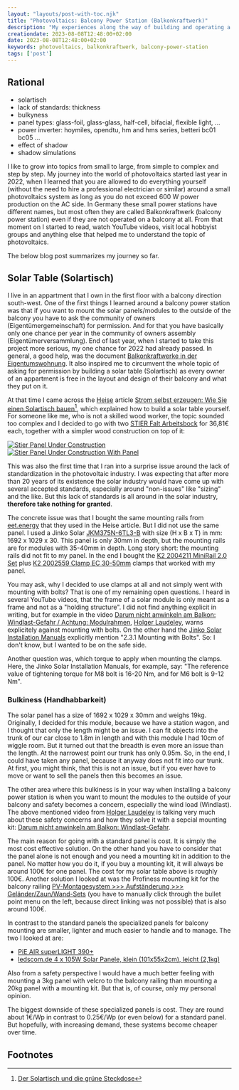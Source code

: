 ```yaml
---
layout: "layouts/post-with-toc.njk"
title: "Photovoltaics: Balcony Power Station (Balkonkraftwerk)"
description: "My experiences along the way of building and operating a balcony power station."
creationdate: 2023-08-08T12:48:00+02:00
date: 2023-08-08T12:48:00+02:00
keywords: photovoltaics, balkonkraftwerk, balcony-power-station
tags: ['post']
---
```


## Rational

- solartisch
- lack of standards: thickness
- bulkyness
- panel types: glass-foil, glass-glass, half-cell, bifacial, flexible light, ...
- power inverter: hoymiles, opendtu, hm and hms series, betteri bc01 bc05 ...
- effect of shadow
- shadow simulations

I like to grow into topics from small to large, from simple to complex and step by step. My journey into the world of photovoltaics started last year
in 2022, when I learned that you are allowed to do everything yourself (without the need to hire a professional electrician or similar) around a small
photovoltaics system as long as you do not exceed 600 W power production on the AC side. In Germany these small power stations have different names,
but most often they are called Balkonkraftwerk (balcony power station) even if they are not operated on a balcony at all. From that moment on I
started to read, watch YouTube videos, visit local hobbyist groups and anything else that helped me to understand the topic of photovoltaics.

The below blog post summarizes my journey so far.

## Solar Table (Solartisch)

I live in an appartment that I own in the first floor with a balcony direction south-west. One of the first things I learned around a balcony power
station was that if you want to mount the solar panels/modules to the outside of the balcony you have to ask the community of owners
(Eigentümergemeinschaft) for permission. And for that you have basically only one chance per year in the community of owners assembly
(Eigentümerversammlung). End of last year, when I started to take this project more serious, my one chance for 2022 had already passed. In general, a
good help, was the document [Balkonkraftwerke in der Eigentumswohnung](https://machdeinenstrom.de/balkonkraftwerke-in-der-eigentumswohnung). It also
inspired me to circumvent the whole topic of asking for permission by building a solar table (Solartisch) as every owner of an appartment is free in
the layout and design of their balcony and what they put on it.

At that time I came across the [Heise](https://www.heise.de) article [Strom selbst erzeugen: Wie Sie einen Solartisch
bauen](https://www.heise.de/ratgeber/Strom-selbst-erzeugen-Wie-Sie-einen-Solartisch-bauen-7188750.html?seite=all)[^solartablevideo], which explained how to build a
solar table yourself. For someone like me, who is not a skilled wood worker, the topic sounded too complex and I decided to go with two [STIER Falt
Arbeitsbock](https://www.amazon.de/gp/product/B07WLC47S9) for 36,81€ each, together with a simpler wood construction on top of it:

<a href="/img/stier-panel-under-construction-01.png" target="about:blank"><img src="/img/stier-panel-under-construction-01.png" alt="Stier Panel Under Construction" style="max-height: 100px"></a><a href="/img/stier-panel-under-construction-02.png" target="about:blank"><img src="/img/stier-panel-under-construction-02.png" alt="Stier Panel Under Construction With Panel" style="max-height: 100px"></a>

This was also the first time that I ran into a surprise issue around the lack of standardization in the photovoltaic industry. I was expecting that
after more than 20 years of its existence the solar industry would have come up with several accepted standards, especially around "non-issues" like
"sizing" and the like. But this lack of standards is all around in the solar industry, **therefore take nothing for granted**.

The concrete issue was that I bought the same mounting rails from [eet.energy](https://www.eet.energy/produkt/schienen-fuer-wandmontage) that they
used in the Heise article. But I did not use the same panel. I used a Jinko Solar
[JKM375N-6TL3-B](https://www.jinkosolar.com/uploads/JKM355-375N-6TL3-(V)-F1-EN%20(IEC%202016).pdf) with size (H x B x T) in mm: 1692 x 1029 x 30. This
panel is only 30mm in depth, but the mounting rails are for modules with 35-40mm in depth. Long story short: the mounting rails did not fit to my
panel. In the end I bought the [K2 2004211 MiniRail 2.0
Set](https://www.elektroland24.de/neue-energien/photovoltaik/unterkonstruktion/k2-2004211-minirail-2.0-set.html) plus [K2 2002559 Clamp EC
30-50mm](https://www.elektroland24.de/neue-energien/photovoltaik/unterkonstruktion/k2-2002559-domeclamp-ec-set-30-50.html) clamps that worked with my panel.

You may ask, why I decided to use clamps at all and not simply went with mounting with bolts? That is one of my remaining open questions. I heard in
several YouTube videos, that the frame of a solar module is only meant as a frame and not as a "holding structure". I did not find anything explicit
in writing, but for example in the video [Darum nicht anwinkeln am Balkon: Windlast-Gefahr / Achtung:
Modulrahmen](https://www.youtube.com/watch?v=KP_NO0jcmGQ&t=209s), [Holger
Laudeley](https://www.laudeley.de/index.php/unternehmen/dipl-ing-holger-laudeley/), warns explicitely against mounting with bolts. On the other hand
the [Jinko Solar Installation Manuals](https://jinkosolar.eu/wp-content/uploads/Installation-Manual-Jinko-IEC-updated-version-2023.07.20.pdf)
explicitly mention "2.3.1 Mounting with Bolts". So: I don't know, but I wanted to be on the safe side.

Another question was, which torque to apply when mounting the clamps. Here, the Jinko Solar Installation Manuals, for example, say: "The reference
value of tightening torque for M8 bolt is 16-20 Nm, and for M6 bolt is 9-12 Nm".

### Bulkiness (Handhabbarkeit)

The solar panel has a size of 1692 x 1029 x 30mm and weighs 19kg. Originally, I decided for this module, because we have a station wagon, and I
thought that only the length might be an issue. I can fit objects into the trunk of our car close to 1.8m in length and with this module I had 10cm of
wiggle room. But it turned out that the breadth is even more an issue than the length. At the narrowest point our trunk has only 0.95m. So, in the
end, I could have taken any panel, because it anyway does not fit into our trunk. At first, you might think, that this is not an issue, but if you
ever have to move or want to sell the panels then this becomes an issue.

The other area where this bulkiness is in your way when installing a balcony power station is when you want to mount the modules to the outside of
your balcony and safety becomes a concern, especially the wind load (Windlast). The above mentioned video from [Holger
Laudeley](https://www.laudeley.de/index.php/unternehmen/dipl-ing-holger-laudeley/) is talking very much about these safety concerns and how they solve
it with a sepcial mounting kit: [Darum nicht anwinkeln am Balkon: Windlast-Gefahr](https://www.youtube.com/watch?v=KP_NO0jcmGQ).

The main reason for going with a standard panel is cost. It is simply the most cost effective solution. On the other hand you have to consider that
the panel alone is not enough and you need a mounting kit in addition to the panel. No matter how you do it, if you buy a mounting kit, it will always
be around 100€ for one panel. The cost for my solar table above is roughly 100€. Another solution I looked at was the Profiness mounting kit for the
balcony railing [PV-Montagesystem >>> Aufständerung >>> Geländer/Zaun/Wand-Sets](http://www.profiness-shop.de/solarshop1/index2.htm) (you have to
manually click through the bullet point menu on the left, because direct linking was not possible) that is also around 100€.

In contrast to the standard panels the specialized panels for balcony mounting are smaller, lighter and much easier to handle and to manage. The two I looked at are:
* [PiE AIR superLIGHT 390+](https://pluginenergy.de/products/pie-air-solarmodul-400-watt-full-black)
* [ledscom.de 4 x 105W Solar Panele, klein (101x55x2cm), leicht (2,1kg)](https://www.leds-com.de/set-7111-ledscom-de-4-x-105w-solar-panele-klein-101x55x2cm-leicht-2-1kg.html)

Also from a safety perspective I would have a much better feeling with mounting a 3kg panel with velcro to the balcony railing than mounting a 20kg
panel with a mounting kit. But that is, of course, only my personal opinion.

The biggest downside of these specialized panels is cost. They are round about 1€/Wp in contrast to 0.25€/Wp (or even below) for a standard panel. But
hopefully, with increasing demand, these systems become cheaper over time.



## Footnotes

[^solartablevideo]: [Der Solartisch und die grüne Steckdose](https://www.youtube.com/watch?v=appyI36bbSs)

